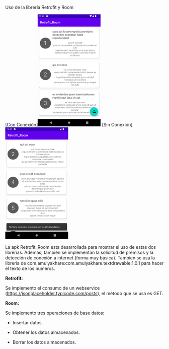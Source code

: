 Uso de la librería Retrofit y Room

[Con Conexión]<img src="https://github.com/HRDTech/Retrofit_Room/blob/master/Screenshot_1.png" width="200px">
[Sin Conexión]<img src="https://github.com/HRDTech/Retrofit_Room/blob/master/Screenshot_2.png" width="200px">


La apk Retrofit_Room esta desarrollada para mostrar el uso de estas dos
librerías. Además, también se implementan la solicitud de premisos y la
detección de conexión a internet (forma muy básica). Tambien se usa la libreria de com.amulyakhare:com.amulyakhare.textdrawable:1.0.1 para hacer el texto de los numeros.

**Retrofit:**

Se implemento el consumo de un webservice
(<https://jsonplaceholder.typicode.com/posts>), el método que se usa es
GET.

**Room:**

Se implemento tres operaciones de base datos:

-   Insertar datos.

-   Obtener los datos almacenados.

-   Borrar los datos almacenados.
